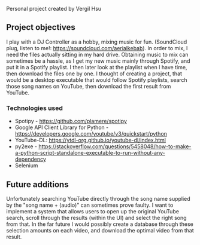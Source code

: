 Personal project created by Vergil Hsu

## Project objectives
I play with a DJ Controller as a hobby, mixing music for fun. (SoundCloud plug, listen to me!: https://soundcloud.com/aerialkebab). In order to mix, I need the files actually sitting in my hard drive. Obtaining music to mix can sometimes be a hassle, as I get my new music mainly through Spotify, and put it in a Spotify playlist. I then later look at the playlist when I have time, then download the files one by one. I thought of creating a project, that would be a desktop executable that would follow Spotify playlists, search those song names on YouTube, then download the first result from YouTube.

### Technologies used
* Spotipy - https://github.com/plamere/spotipy
* Google API Client Library for Python - https://developers.google.com/youtube/v3/quickstart/python
* YouTube-DL: https://ytdl-org.github.io/youtube-dl/index.html
* py2exe - https://stackoverflow.com/questions/5458048/how-to-make-a-python-script-standalone-executable-to-run-without-any-dependency
* Selenium


## Future additions
Unfortunately searching YouTube directly through the song name supplied by the "song name + (audio)" can sometimes prove faulty. I want to implement a system that allows users to open up the original YouTube search, scroll through the results (within the UI) and select the right song from that. In the far future I would possibly create a database through these selection amounts on each video, and download the optimal video from that result.
